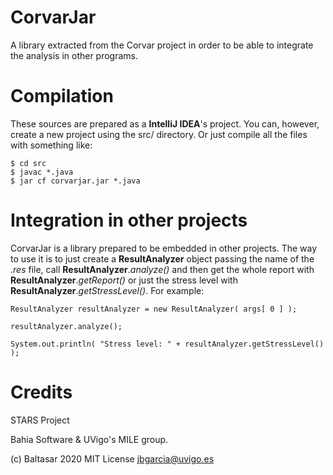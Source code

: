 # CorvarJar
A library extracted from the Corvar project in order to be able to integrate the analysis in other programs.

# Compilation
These sources are prepared as a **IntelliJ IDEA**'s project. You can, however, create a new project using the src/ directory. Or just compile all the files with something like:
```
$ cd src
$ javac *.java
$ jar cf corvarjar.jar *.java
```

# Integration in other projects
CorvarJar is a library prepared to be embedded in other projects.
The way to use it is to just create a **ResultAnalyzer** object passing the name of the *.res* file, call **ResultAnalyzer**.*analyze()* and then get the whole report with **ResultAnalyzer**.*getReport()* or just the stress level with **ResultAnalyzer**.*getStressLevel()*. For example:

```
ResultAnalyzer resultAnalyzer = new ResultAnalyzer( args[ 0 ] );

resultAnalyzer.analyze();

System.out.println( "Stress level: " + resultAnalyzer.getStressLevel() );
```


# Credits

STARS Project

Bahia Software & UVigo's MILE group.

(c) Baltasar 2020 MIT License <jbgarcia@uvigo.es>
